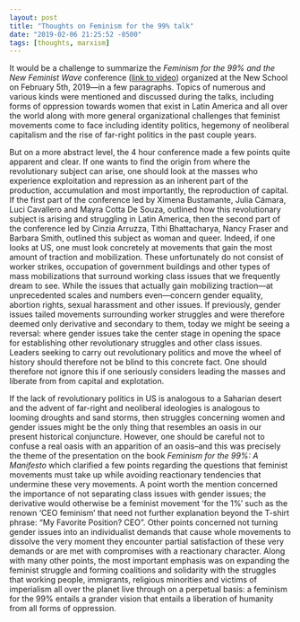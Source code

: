 ```yaml
---
layout: post
title: "Thoughts on Feminism for the 99% talk"
date: "2019-02-06 21:25:52 -0500"
tags: [thoughts, marxism]
---
```


It would be a challenge to summarize the *‌Feminism for the 99% and the New Feminist Wave* conference ([link to video](https://www.facebook.com/LeftVoice.org/videos/347683359292501/)) organized at the New School on February 5th, 2019—in a few paragraphs. Topics of numerous and various kinds were mentioned and discussed during the talks, including forms of oppression towards women that exist in Latin America and all over the world along with more general organizational challenges that feminist movements come to face including identity politics, hegemony of neoliberal capitalism and the rise of far-right politics in the past couple years.

But on a more abstract level, the 4 hour conference made a few points quite apparent and clear. If one wants to find the origin from where the revolutionary subject can arise, one should look at the masses who experience exploitation and repression as an inherent part of the production, accumulation and most importantly, the reproduction of capital. If the first part of the conference led by Ximena Bustamante, Julia Cámara, Luci Cavallero and Mayra Cotta De Souza, outlined how this revolutionary subject is arising and struggling in Latin America, then the second part of the conference led by Cinzia Arruzza, Tithi Bhattacharya, Nancy Fraser and Barbara Smith, outlined this subject as woman and queer. Indeed, if one looks at US, one must look concretely at movements that gain the most amount of traction and mobilization. These unfortunately do not consist of worker strikes, occupation of government buildings and other types of mass mobilizations that surround working class issues that we frequently dream to see. While the issues that actually gain mobilizing traction—at unprecedented scales and numbers even—concern gender equality, abortion rights, sexual harassment and other issues. If previously, gender issues tailed movements surrounding worker struggles and were therefore deemed only derivative and secondary to them, today we might be seeing a reversal: where gender issues take the center stage in opening the space for establishing other revolutionary struggles and other class issues. Leaders seeking to carry out revolutionary politics and move the wheel of history should therefore not be blind to this concrete fact. One should therefore not ignore this if one seriously considers leading the masses and liberate from from capital and explotation.

If the lack of revolutionary politics in US is analogous to a Saharian desert and the advent of far-right and neoliberal ideologies is analogous to looming droughts and sand storms, then struggles concerning women and gender issues might be the only thing that resembles an oasis in our present historical conjuncture. However, one should be careful not to confuse a real oasis with an apparition of an oasis–and this was precisely the theme of the presentation on the book *Feminism for the 99%: A Manifesto* which clarified a few points regarding the questions that feminist movements must take up while avoiding reactionary tendencies that undermine these very movements. A point worth the mention concerned the importance of not separating class issues with gender issues; the derivative would otherwise be a feminist movement ‘for the 1%’ such as the renown ‘CEO feminism’ that need not further explanation beyond the T-shirt phrase: “My Favorite Position? CEO”. Other points concerned not turning gender issues into an individualist demands that cause whole movements to dissolve the very moment they encounter partial satisfaction of these very demands or are met with compromises with a reactionary character. Along with many other points, the most important emphasis was on expanding the feminist struggle and forming coalitions and solidarity with the struggles that working people, immigrants, religious minorities and victims of imperialism all over the planet live through on a perpetual basis: a feminism for the 99% entails a grander vision that entails a liberation of humanity from all forms of oppression.

